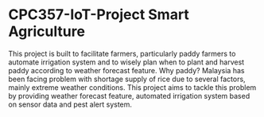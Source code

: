 # CPC357-IoT-Project Smart Agriculture
This project is built to facilitate farmers, particularly paddy farmers to automate irrigation system and to wisely plan when to plant and harvest paddy according to weather forecast feature. Why paddy? Malaysia has been facing problem with shortage supply of rice due to several factors, mainly extreme weather conditions. This project aims to tackle this problem by providing weather forecast feature, automated irrigation system based on sensor data and pest alert system.
